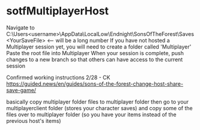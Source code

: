 ﻿# sotfMultiplayerHost
Navigate to C:\Users\<username>\AppData\LocalLow\Endnight\SonsOfTheForest\Saves\<YourSaveFile> <-- will be a long number
If you have not hosted a Multiplayer session yet, you will need to create a folder called 'Multiplayer'
Paste the root file into Multiplayer
When your session is complete, push changes to a new branch so that others can have access to the current session

Confirmed working instructions 2/28 - CK
https://guided.news/en/guides/sons-of-the-forest-change-host-share-save-game/

basically copy multiplayer folder files to multiplayer folder
then go to your multiplayerclient folder (stores your character saves) and copy some of the files over to multiplayer folder (so you have your items instead of the previous host's items)
